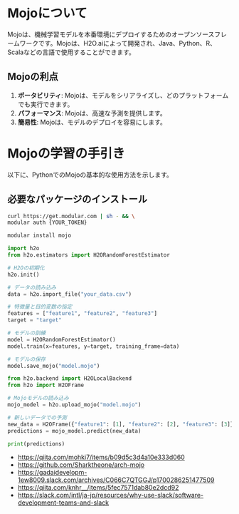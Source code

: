 # Mojoについて

Mojoは、機械学習モデルを本番環境にデプロイするためのオープンソースフレームワークです。Mojoは、H2O.aiによって開発され、Java、Python、R、Scalaなどの言語で使用することができます。

## Mojoの利点

1. **ポータビリティ**: Mojoは、モデルをシリアライズし、どのプラットフォームでも実行できます。
2. **パフォーマンス**: Mojoは、高速な予測を提供します。
3. **簡易性**: Mojoは、モデルのデプロイを容易にします。

# Mojoの学習の手引き

以下に、PythonでのMojoの基本的な使用方法を示します。

## 必要なパッケージのインストール

```sh
curl https://get.modular.com | sh - && \
modular auth {YOUR_TOKEN}

modular install mojo
```

```python
import h2o
from h2o.estimators import H2ORandomForestEstimator

# H2Oの初期化
h2o.init()

# データの読み込み
data = h2o.import_file("your_data.csv")

# 特徴量と目的変数の指定
features = ["feature1", "feature2", "feature3"]
target = "target"

# モデルの訓練
model = H2ORandomForestEstimator()
model.train(x=features, y=target, training_frame=data)

# モデルの保存
model.save_mojo("model.mojo")
```

```python
from h2o.backend import H2OLocalBackend
from h2o import H2OFrame

# Mojoモデルの読み込み
mojo_model = h2o.upload_mojo("model.mojo")

# 新しいデータでの予測
new_data = H2OFrame({"feature1": [1], "feature2": [2], "feature3": [3]})
predictions = mojo_model.predict(new_data)

print(predictions)
```

- https://qiita.com/mohki7/items/b09d5c3d4a10e333d060
- https://github.com/Sharktheone/arch-mojo
- https://gadaidevelopm-1ew8009.slack.com/archives/C066C7QTGGJ/p1700286251477509
- https://qiita.com/knhr__/items/5fec7571dab80e2dcd92
- https://slack.com/intl/ja-jp/resources/why-use-slack/software-development-teams-and-slack